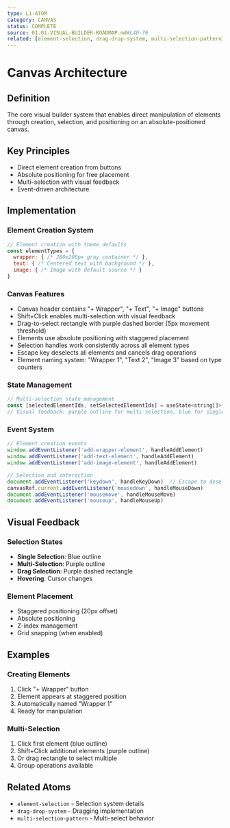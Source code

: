 ```yaml
---
type: L1-ATOM
category: CANVAS
status: COMPLETE
source: 01.01-VISUAL-BUILDER-ROADMAP.md#L40-79
related: [element-selection, drag-drop-system, multi-selection-pattern]
---
```


# Canvas Architecture

## Definition
The core visual builder system that enables direct manipulation of elements through creation, selection, and positioning on an absolute-positioned canvas.

## Key Principles
- Direct element creation from buttons
- Absolute positioning for free placement
- Multi-selection with visual feedback
- Event-driven architecture

## Implementation

### Element Creation System
```javascript
// Element creation with theme defaults
const elementTypes = {
  wrapper: { /* 200x200px gray container */ },
  text: { /* Centered text with background */ },
  image: { /* Image with default source */ }
}
```

### Canvas Features
- Canvas header contains "+ Wrapper", "+ Text", "+ Image" buttons
- Shift+Click enables multi-selection with visual feedback
- Drag-to-select rectangle with purple dashed border (5px movement threshold)
- Elements use absolute positioning with staggered placement
- Selection handles work consistently across all element types
- Escape key deselects all elements and cancels drag operations
- Element naming system: "Wrapper 1", "Text 2", "Image 3" based on type counters

### State Management
```javascript
// Multi-selection state management
const [selectedElementIds, setSelectedElementIds] = useState<string[]>([])
// Visual feedback: purple outline for multi-selection, blue for single
```

### Event System
```javascript
// Element creation events
window.addEventListener('add-wrapper-element', handleAddElement)
window.addEventListener('add-text-element', handleAddElement)
window.addEventListener('add-image-element', handleAddElement)

// Selection and interaction
document.addEventListener('keydown', handleKeyDown)  // Escape to deselect
canvasRef.current.addEventListener('mousedown', handleMouseDown)
document.addEventListener('mousemove', handleMouseMove)
document.addEventListener('mouseup', handleMouseUp)
```

## Visual Feedback

### Selection States
- **Single Selection**: Blue outline
- **Multi-Selection**: Purple outline
- **Drag Selection**: Purple dashed rectangle
- **Hovering**: Cursor changes

### Element Placement
- Staggered positioning (20px offset)
- Absolute positioning
- Z-index management
- Grid snapping (when enabled)

## Examples

### Creating Elements
1. Click "+ Wrapper" button
2. Element appears at staggered position
3. Automatically named "Wrapper 1"
4. Ready for manipulation

### Multi-Selection
1. Click first element (blue outline)
2. Shift+Click additional elements (purple outline)
3. Or drag rectangle to select multiple
4. Group operations available

## Related Atoms
- `element-selection` - Selection system details
- `drag-drop-system` - Dragging implementation
- `multi-selection-pattern` - Multi-select behavior